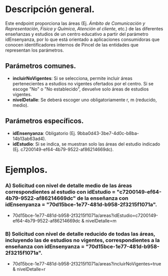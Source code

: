 # Descripción general.

Este endpoint proporciona las áreas (Ej. *Ámbito de Comunicación y Representación*, *Física y Química*, *Atención al cliente*, etc.) de las diferentes enseñanzas y estudios de un centro educativo a partir del parámetro idEnsenyanza, por lo que está orientado a aplicaciones consumidoras que conocen identificadores internos de Pincel de las entidades que representan los parámetros.

## Parámetros comunes.

* **incluirNoVigentes**: Si se selecciona, permite incluir áreas pertenecientes a estudios no vigentes ofertados por el centro. Si se escoge "No" o "No establecido", devuelve solo áreas de estudios vigentes.
* **nivelDetalle**: Se deberá escoger uno obligatoriamente r, m (reducido, medio).

## Parámetros específicos.

* **idEnsenyanza**: Obligatorio (Ej. 9bba0d43-3be7-4d0c-b8ba-14b13ab63ad4).
* **idEstudio**: Si se indica, se muestran solo las áreas del estudio indicado (Ej. c7200149-ef64-4b79-9522-af86214669dc).

# Ejemplos.
### A) Solicitud con nivel de detalle medio de las áreas correspondientes al estudio con idEstudio = "c7200149-ef64-4b79-9522-af86214669dc" de la enseñanza con idEnsenyanza = "70d15bce-1e77-481d-b958-2f3215f1071a".
* 70d15bce-1e77-481d-b958-2f3215f1071a/areas?idEstudio=c7200149-ef64-4b79-9522-af86214669dc & nivelDetalle=m

### B) Solicitud con nivel de detalle reducido de todas las áreas, incluyendo las de estudios no vigentes, correspondientes a la enseñanza con idEnsenyanza = "70d15bce-1e77-481d-b958-2f3215f1071a".
* 70d15bce-1e77-481d-b958-2f3215f1071a/areas?incluirNoVigentes=true & nivelDetalle=r
